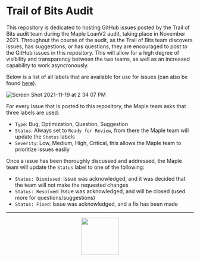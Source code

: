 # Trail of Bits Audit
This repository is dedicated to hosting GitHub issues posted by the Trail of Bits audit team during the Maple LoanV2 audit, taking place in November 2021. Throughout the course of the audit, as the Trail of Bits team discovers issues, has suggestions, or has questions, they are encouraged to post to the GitHub issues in this repository. This will allow for a high degree of visibility and transparency between the two teams, as well as an increased capability to work asyncronously.

Below is a list of all labels that are available for use for issues (can also be found [here](https://github.com/maple-labs/trail-of-bits-audit/labels)). 

![Screen Shot 2021-11-19 at 2 34 07 PM](https://user-images.githubusercontent.com/44272939/142681159-e29d79bc-f4bf-4f64-8dbe-6f18a44792f2.png)

For every issue that is posted to this repository, the Maple team asks that three labels are used:
* `Type`: Bug, Optimization, Question, Suggestion
* `Status`: Always set to `Ready for Review`, from there the Maple team will update the `Status` labels
* `Severity`: Low, Medium, High, Critical, this allows the Maple team to prioritize issues easily

Once a issue has been thoroughly discussed and addressed, the Maple team will update the `Status` label to one of the following:
* `Status: Dismissed`: Issue was acknowledged, and it was decided that the team will not make the requested changes
* `Status: Resolved`: Issue was acknowledged, and will be closed (used more for questions/suggestions)
* `Status: Fixed`: Issue was acknowledged, and a fix has been made

---

<p align="center">
  <img src="https://user-images.githubusercontent.com/44272939/116272804-33e78d00-a74f-11eb-97ab-77b7e13dc663.png" height="100" />
</p>

